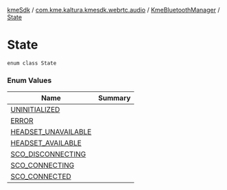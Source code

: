 [kmeSdk](../../../index.md) / [com.kme.kaltura.kmesdk.webrtc.audio](../../index.md) / [KmeBluetoothManager](../index.md) / [State](./index.md)

# State

`enum class State`

### Enum Values

| Name | Summary |
|---|---|
| [UNINITIALIZED](-u-n-i-n-i-t-i-a-l-i-z-e-d.md) |  |
| [ERROR](-e-r-r-o-r.md) |  |
| [HEADSET_UNAVAILABLE](-h-e-a-d-s-e-t_-u-n-a-v-a-i-l-a-b-l-e.md) |  |
| [HEADSET_AVAILABLE](-h-e-a-d-s-e-t_-a-v-a-i-l-a-b-l-e.md) |  |
| [SCO_DISCONNECTING](-s-c-o_-d-i-s-c-o-n-n-e-c-t-i-n-g.md) |  |
| [SCO_CONNECTING](-s-c-o_-c-o-n-n-e-c-t-i-n-g.md) |  |
| [SCO_CONNECTED](-s-c-o_-c-o-n-n-e-c-t-e-d.md) |  |
